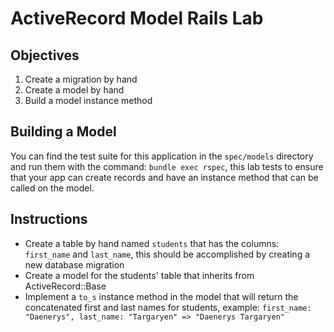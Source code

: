 # ActiveRecord Model Rails Lab

## Objectives

1. Create a migration by hand
2. Create a model by hand
3. Build a model instance method

## Building a Model

You can find the test suite for this application in the ```spec/models``` directory and run them with the command: ```bundle exec rspec```, this lab tests to ensure that your app can create records and have an instance method that can be called on the model.

## Instructions

* Create a table by hand named ```students``` that has the columns: ```first_name``` and ```last_name```, this should be accomplished by creating a new database migration
* Create a model for the students' table that inherits from ActiveRecord::Base
* Implement a ```to_s``` instance method in the model that will return the concatenated first and last names for students, example: ```first_name: "Daenerys", last_name: "Targaryen" => "Daenerys Targaryen"```
